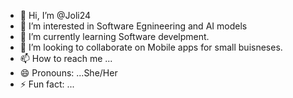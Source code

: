 - 👋 Hi, I’m @Joli24
- 👀 I’m interested in Software Egnineering and AI models
- 🌱 I’m currently learning Software develpment.
- 💞️ I’m looking to collaborate on Mobile apps for small buisneses. 
- 📫 How to reach me ...
- 😄 Pronouns: ...She/Her
- ⚡ Fun fact: ...

<!---
Joli24/Joli24 is a ✨ special ✨ repository because its `README.md` (this file) appears on your GitHub profile.
You can click the Preview link to take a look at your changes.
--->
